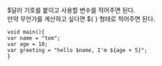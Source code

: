 
$달러 기호를 붙이고 사용할 변수를 적어주면 된다.  
만약 무언가를 계산하고 싶다면 ${ } 형태로 적어주면 된다.  
```  
void main(){  
var name = "tom";  
var age = 10;  
var greeting = "hello $name, I'm ${age + 5}";  
}  
```